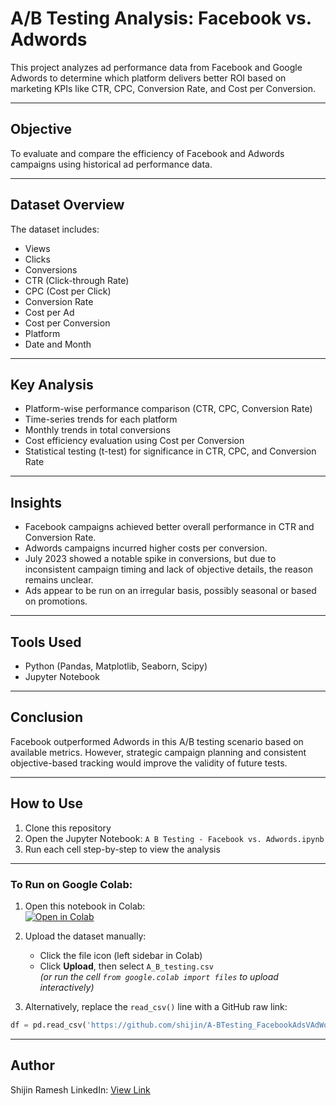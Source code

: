# A/B Testing Analysis: Facebook vs. Adwords

This project analyzes ad performance data from Facebook and Google Adwords to determine which platform delivers better ROI based on marketing KPIs like CTR, CPC, Conversion Rate, and Cost per Conversion.

---

## Objective

To evaluate and compare the efficiency of Facebook and Adwords campaigns using historical ad performance data.

---

## Dataset Overview

The dataset includes:
- Views
- Clicks
- Conversions
- CTR (Click-through Rate)
- CPC (Cost per Click)
- Conversion Rate
- Cost per Ad
- Cost per Conversion
- Platform
- Date and Month

---

## Key Analysis

- Platform-wise performance comparison (CTR, CPC, Conversion Rate)
- Time-series trends for each platform
- Monthly trends in total conversions
- Cost efficiency evaluation using Cost per Conversion
- Statistical testing (t-test) for significance in CTR, CPC, and Conversion Rate

---

## Insights

- Facebook campaigns achieved better overall performance in CTR and Conversion Rate.
- Adwords campaigns incurred higher costs per conversion.
- July 2023 showed a notable spike in conversions, but due to inconsistent campaign timing and lack of objective details, the reason remains unclear.
- Ads appear to be run on an irregular basis, possibly seasonal or based on promotions.

---

## Tools Used

- Python (Pandas, Matplotlib, Seaborn, Scipy)
- Jupyter Notebook

---

## Conclusion

Facebook outperformed Adwords in this A/B testing scenario based on available metrics. However, strategic campaign planning and consistent objective-based tracking would improve the validity of future tests.

---

## How to Use

1. Clone this repository
2. Open the Jupyter Notebook: `A B Testing - Facebook vs. Adwords.ipynb`
3. Run each cell step-by-step to view the analysis

---

### To Run on Google Colab:
1. Open this notebook in Colab:  
   [![Open in Colab](https://colab.research.google.com/assets/colab-badge.svg)](https://github.com/shijin/A-BTesting_FacebookAdsVAdWordAds-Python/blob/main/A%20B%20Testing%20-%20Facebook%20vs.%20Adwords.ipynb)

2. Upload the dataset manually:  
   - Click the file icon (left sidebar in Colab)
   - Click **Upload**, then select `A_B_testing.csv`  
   *(or run the cell `from google.colab import files` to upload interactively)*

3. Alternatively, replace the `read_csv()` line with a GitHub raw link:
```python
df = pd.read_csv('https://github.com/shijin/A-BTesting_FacebookAdsVAdWordAds-Python/blob/main/A_B_testing.csv')
```
---

## Author

Shijin Ramesh
LinkedIn: [View Link](www.linkedin.com/in/shijinramesh)
